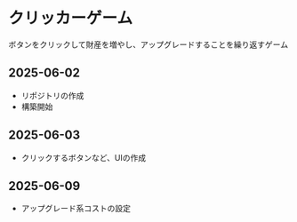 # クリッカーゲーム
ボタンをクリックして財産を増やし、アップグレードすることを繰り返すゲーム
## 2025-06-02
- リポジトリの作成
- 構築開始
## 2025-06-03
- クリックするボタンなど、UIの作成
## 2025-06-09
- アップグレード系コストの設定